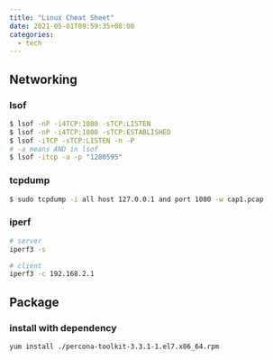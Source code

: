 ```yaml
---
title: "Linux Cheat Sheet"
date: 2021-05-01T09:59:35+08:00
categories:
  - tech
---
```


## Networking
### lsof
```bash
$ lsof -nP -i4TCP:1080 -sTCP:LISTEN
$ lsof -nP -i4TCP:1080 -sTCP:ESTABLISHED
$ lsof -iTCP -sTCP:LISTEN -n -P
# -a means AND in lsof
$ lsof -itcp -a -p "1280595"
```

### tcpdump
```bash
$ sudo tcpdump -i all host 127.0.0.1 and port 1080 -w cap1.pcap
```

### iperf
```bash
# server
iperf3 -s

# client
iperf3 -c 192.168.2.1
```
## Package
### install with dependency
```
yum install ./percona-toolkit-3.3.1-1.el7.x86_64.rpm
```
